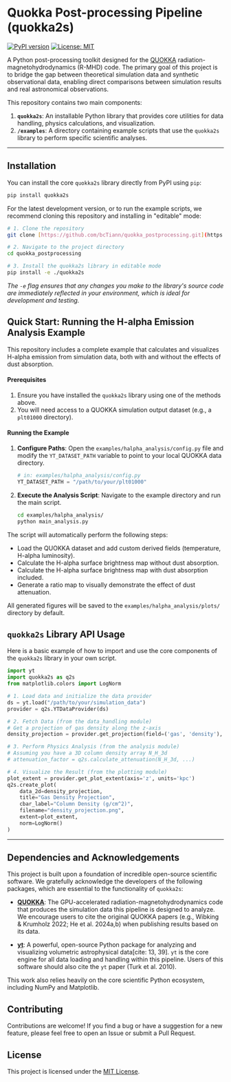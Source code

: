 # Quokka Post-processing Pipeline (quokka2s)

[![PyPI version](https://badge.fury.io/py/quokka2s.svg)](https://badge.fury.io/py/quokka2s)
[![License: MIT](https://img.shields.io/badge/License-MIT-yellow.svg)](https://opensource.org/licenses/MIT)

A Python post-processing toolkit designed for the [QUOKKA](https://github.com/quokka-astro/quokka) radiation-magnetohydrodynamics (R-MHD) code. The primary goal of this project is to bridge the gap between theoretical simulation data and synthetic observational data, enabling direct comparisons between simulation results and real astronomical observations.

This repository contains two main components:
1.  **`quokka2s`**: An installable Python library that provides core utilities for data handling, physics calculations, and visualization.
2.  **`/examples`**: A directory containing example scripts that use the `quokka2s` library to perform specific scientific analyses.

---

<!-- ## Core Features

* **Convenient Data Interface**: Built on the powerful `yt` library, the `YTDataProvider` class makes it easy to extract slices, projections, and 3D grid data from QUOKKA simulation outputs.
* **Physics Analysis Module**: Offers a suite of functions for common astrophysical calculations, such as cumulative column density along a line of sight and dust attenuation factors.
* **Publication-Quality Visualizations**: Includes a variety of plotting functions to rapidly generate high-quality figures, including single panels, multi-plot grids, and complex views with particle overlays and vector fields.
* **Modular Design**: A clean and organized code structure that separates data handling, analysis, and plotting concerns, making the library easy to understand, maintain, and extend. -->

## Installation

You can install the core `quokka2s` library directly from PyPI using `pip`:

```bash
pip install quokka2s
```

For the latest development version, or to run the example scripts, we recommend cloning this repository and installing in "editable" mode:

```bash
# 1. Clone the repository
git clone [https://github.com/bcTiann/quokka_postprocessing.git](https://github.com/bcTiann/quokka_postprocessing.git)

# 2. Navigate to the project directory
cd quokka_postprocessing

# 3. Install the quokka2s library in editable mode
pip install -e ./quokka2s
```
*The `-e` flag ensures that any changes you make to the library's source code are immediately reflected in your environment, which is ideal for development and testing.*

## Quick Start: Running the H-alpha Emission Analysis Example

This repository includes a complete example that calculates and visualizes H-alpha emission from simulation data, both with and without the effects of dust absorption.

#### **Prerequisites**

1.  Ensure you have installed the `quokka2s` library using one of the methods above.
2.  You will need access to a QUOKKA simulation output dataset (e.g., a `plt01000` directory).

#### **Running the Example**

1.  **Configure Paths**:
    Open the `examples/halpha_analysis/config.py` file and modify the `YT_DATASET_PATH` variable to point to your local QUOKKA data directory.

    ```python
    # in: examples/halpha_analysis/config.py
    YT_DATASET_PATH = "/path/to/your/plt01000"
    ```

2.  **Execute the Analysis Script**:
    Navigate to the example directory and run the main script.

    ```bash
    cd examples/halpha_analysis/
    python main_analysis.py
    ```

The script will automatically perform the following steps:
* Load the QUOKKA dataset and add custom derived fields (temperature, H-alpha luminosity).
* Calculate the H-alpha surface brightness map without dust absorption.
* Calculate the H-alpha surface brightness map with dust absorption included.
* Generate a ratio map to visually demonstrate the effect of dust attenuation.

All generated figures will be saved to the `examples/halpha_analysis/plots/` directory by default.

## `quokka2s` Library API Usage

Here is a basic example of how to import and use the core components of the `quokka2s` library in your own script.

```python
import yt
import quokka2s as q2s
from matplotlib.colors import LogNorm

# 1. Load data and initialize the data provider
ds = yt.load("/path/to/your/simulation_data")
provider = q2s.YTDataProvider(ds)

# 2. Fetch Data (from the data_handling module)
# Get a projection of gas density along the z-axis
density_projection = provider.get_projection(field=('gas', 'density'), axis='z')

# 3. Perform Physics Analysis (from the analysis module)
# Assuming you have a 3D column density array N_H_3d
# attenuation_factor = q2s.calculate_attenuation(N_H_3d, ...)

# 4. Visualize the Result (from the plotting module)
plot_extent = provider.get_plot_extent(axis='z', units='kpc')
q2s.create_plot(
    data_2d=density_projection,
    title="Gas Density Projection",
    cbar_label="Column Density (g/cm^2)",
    filename="density_projection.png",
    extent=plot_extent,
    norm=LogNorm()
)
```
---

## Dependencies and Acknowledgements

This project is built upon a foundation of incredible open-source scientific software. We gratefully acknowledge the developers of the following packages, which are essential to the functionality of `quokka2s`:

* **[QUOKKA](https://github.com/quokka-astro/quokka)**: The GPU-accelerated radiation-magnetohydrodynamics code that produces the simulation data this pipeline is designed to analyze. We encourage users to cite the original QUOKKA papers (e.g., Wibking & Krumholz 2022; He et al. 2024a,b) when publishing results based on its data.

* **[yt](https://yt-project.org/)**: A powerful, open-source Python package for analyzing and visualizing volumetric astrophysical data[cite: 13, 39]. `yt` is the core engine for all data loading and handling within this pipeline. Users of this software should also cite the `yt` paper (Turk et al. 2010).

This work also relies heavily on the core scientific Python ecosystem, including NumPy and Matplotlib.

## Contributing

Contributions are welcome! If you find a bug or have a suggestion for a new feature, please feel free to open an Issue or submit a Pull Request.

## License

This project is licensed under the [MIT License](LICENSE).